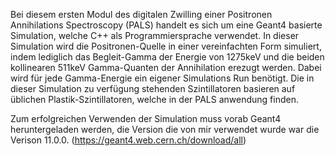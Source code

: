 Bei diesem ersten Modul des digitalen Zwilling einer Positronen Annihilations Spectroscopy (PALS) handelt es sich um eine Geant4 basierte Simulation, welche C++ als Programmiersprache verwendet.
In dieser Simulation wird die Positronen-Quelle in einer vereinfachten Form simuliert, indem lediglich das Begleit-Gamma der Energie von 1275keV und die beiden kollinearen 511keV Gamma-Quanten der Annihilation erezugt werden.
Dabei wird für jede Gamma-Energie ein eigener Simulations Run benötigt.
Die in dieser Simulation zu verfügung stehenden Szintillatoren basieren auf üblichen Plastik-Szintillatoren, welche in der PALS anwendung finden.

Zum erfolgreichen Verwenden der Simulation muss vorab Geant4 heruntergeladen werden, die Version die von mir verwendet wurde war die Verison 11.0.0. (https://geant4.web.cern.ch/download/all)
